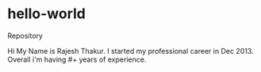 # hello-world
Repository

Hi My Name is Rajesh Thakur. I started my professional career in Dec 2013. Overall i'm having #+ years of experience.

